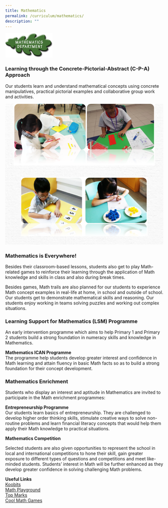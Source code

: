 ```yaml
---
title: Mathematics
permalink: /curriculum/mathematics/
description: ""
---
```

<img src="/images/math1.png" style="width:30%">

### Learning through the Concrete-Pictorial-Abstract (C-P-A) Approach

Our students learn and understand mathematical concepts using concrete manipulatives, practical pictorial examples and collaborative group work and activities.

![](/images/math2.png)

### **Mathematics is Everywhere!**

Besides their classroom-based lessons, students also get to play Math-related games to reinforce their learning through the application of Math knowledge and skills in class and also during break times.

  

Besides games, Math trails are also planned for our students to experience Math concept examples in real-life at home, in school and outside of school. Our students get to demonstrate mathematical skills and reasoning. Our students enjoy working in teams solving puzzles and working out complex situations.  

### Learning Support for Mathematics (LSM) Programme 
An early intervention programme which aims to help Primary 1 and Primary 2 students build a strong foundation in numeracy skills and knowledge in Mathematics. 

**Mathematics ICAN Programme**
<br>The programme help students develop greater interest and confidence in Math learning and attain fluency in basic Math facts so as to build a strong foundation for their concept development. 

  

### Mathematics Enrichment
Students who display an interest and aptitude in Mathematics are invited to participate in the Math enrichment programmes:

  

**Entrepreneurship Programme**   
Our students learn basics of entrepreneurship. They are challenged to develop higher order thinking skills, stimulate creative ways to solve non-routine problems and learn financial literacy concepts that would help them apply their Math knowledge to practical situations.   
  

**Mathematics Competition**  

Selected students are also given opportunities to represent the school in local and international competitions to hone their skill, gain greater exposure to different types of questions and competitions and meet like-minded students. Students’ interest in Math will be further enhanced as they develop greater confidence in solving challenging Math problems.  
  

**Useful Links**<br>
[Koobits](https://member.koobits.com/)<br>
[Math Playground](https://www.mathplayground.com/)<br>
[Top Marks](https://www.topmarks.co.uk/maths-games/daily10)  <br>
[Cool Math Games](https://www.coolmathgames.com/)